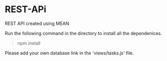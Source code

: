 # REST-APi
REST API created using MEAN

Run the following command in the directory to install all the dependenices.

> npm install

Please add your own database link in the 'views/tasks.js' file.
